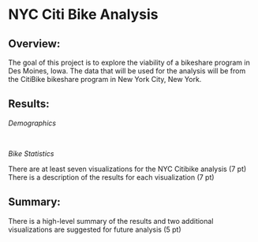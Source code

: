 # NYC Citi Bike Analysis




## Overview:

The goal of this project is to explore the viability of a bikeshare program in Des Moines, Iowa. The data that will be used for the analysis will be from the CitiBike bikeshare program in New York City, New York.

## Results:

*Demographics*

![](   )
![](   )
![](   )



*Bike Statistics*
![](   )
![](   )


There are at least seven visualizations for the NYC Citibike analysis (7 pt)
There is a description of the results for each visualization (7 pt)



## Summary:

There is a high-level summary of the results and two additional visualizations are suggested for future analysis (5 pt)
